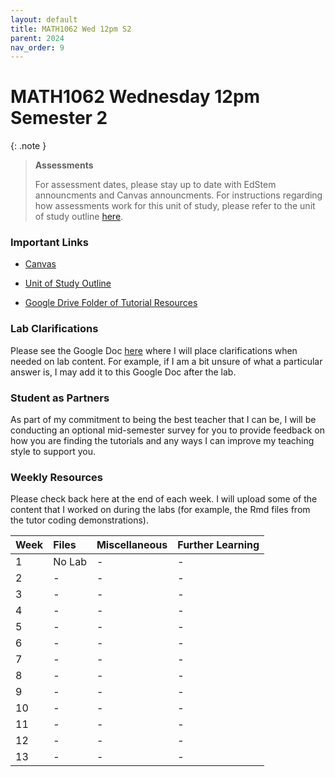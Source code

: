 ```yaml
---
layout: default
title: MATH1062 Wed 12pm S2
parent: 2024
nav_order: 9
---
```


# MATH1062 Wednesday 12pm Semester 2

{: .note }
>**Assessments**
>
> For assessment dates, please stay up to date with EdStem announcments and Canvas announcments. For instructions regarding how assessments work for this unit of study, please refer to the unit of study outline [here](https://www.sydney.edu.au/units/MATH1062/2024-S2C-ND-CC).

### Important Links

- [Canvas](https://canvas.sydney.edu.au/courses/59770)

- [Unit of Study Outline](https://www.sydney.edu.au/units/MATH1062/2024-S2C-ND-CC)

- [Google Drive Folder of Tutorial Resources](https://drive.google.com/drive/u/0/folders/1VqYwqCwQI47TEaJ1y0lM27G-F3vdAOja)


### Lab Clarifications

Please see the Google Doc [here](https://docs.google.com/document/d/1RhbVNUqfxhfdOSwpqWNJe_3jScqPlKjFJ8-oaWXgjW8/edit?usp=sharing) where I will place clarifications when needed on lab content. For example, if I am a bit unsure of what a particular answer is, I may add it to this Google Doc after the lab.

### Student as Partners

As part of my commitment to being the best teacher that I can be, I will be conducting an optional mid-semester survey for you to provide feedback on how you are finding the tutorials and any ways I can improve my teaching style to support you.

### Weekly Resources

Please check back here at the end of each week. I will upload some of the content that I worked on during the labs (for example, the Rmd files from the tutor coding demonstrations).

Week | Files | Miscellaneous | Further Learning |
:---|:---|:---|:---|
1 | No Lab | - | - |
2 | - | - | - |
3 | - | - | - |
4 | - | - | - |
5 | - | - | - |
6 | - | - | - |
7 | - | - | - |
8 | - | - | - |
9 | - | - | - |
10 | - | - | - |
11 | - | - | - |
12 | - | - | - |
13 | - | - | - |
